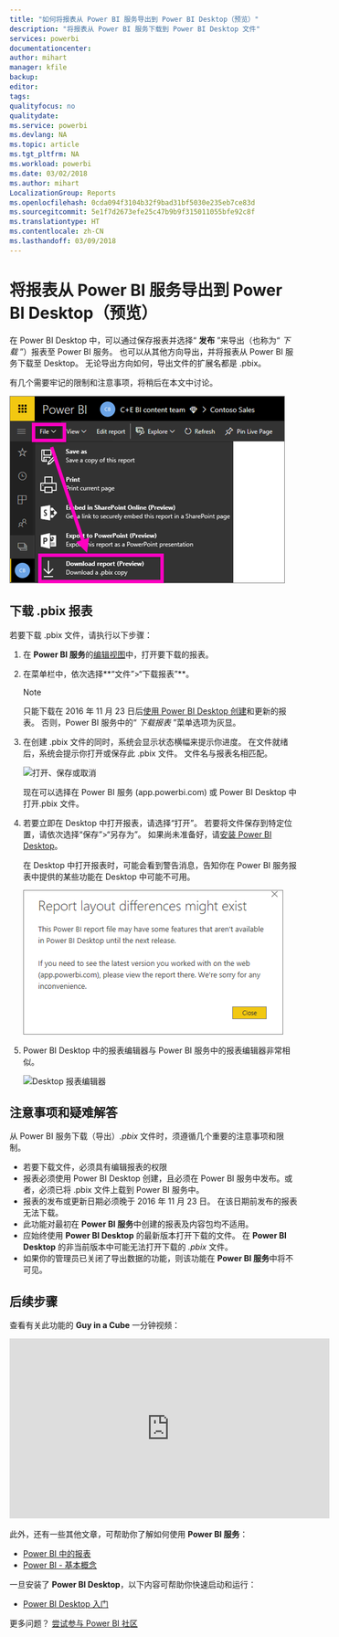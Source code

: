 ```yaml
---
title: "如何将报表从 Power BI 服务导出到 Power BI Desktop（预览）"
description: "将报表从 Power BI 服务下载到 Power BI Desktop 文件"
services: powerbi
documentationcenter: 
author: mihart
manager: kfile
backup: 
editor: 
tags: 
qualityfocus: no
qualitydate: 
ms.service: powerbi
ms.devlang: NA
ms.topic: article
ms.tgt_pltfrm: NA
ms.workload: powerbi
ms.date: 03/02/2018
ms.author: mihart
LocalizationGroup: Reports
ms.openlocfilehash: 0cda094f3104b32f9bad31bf5030e235eb7ce83d
ms.sourcegitcommit: 5e1f7d2673efe25c47b9b9f315011055bfe92c8f
ms.translationtype: HT
ms.contentlocale: zh-CN
ms.lasthandoff: 03/09/2018
---
```

# <a name="export-a-report-from-power-bi-service-to-desktop-preview"></a>将报表从 Power BI 服务导出到 Power BI Desktop（预览）
在 Power BI Desktop 中，可以通过保存报表并选择“ **发布** ”来导出（也称为“ *下载* ”）报表至 Power BI 服务。 也可以从其他方向导出，并将报表从 Power BI 服务下载至 Desktop。 无论导出方向如何，导出文件的扩展名都是 .pbix。

有几个需要牢记的限制和注意事项，将稍后在本文中讨论。

![文件下拉列表](media/service-export-to-pbix/power-bi-file-export.png)

## <a name="download-the-report-as-a-pbix"></a>下载 .pbix 报表
若要下载 .pbix 文件，请执行以下步骤：

1. 在 **Power BI 服务**的[编辑视图](service-reading-view-and-editing-view.md)中，打开要下载的报表。
2. 在菜单栏中，依次选择**“文件”>“下载报表”**。
   
   > [!NOTE]
   > 只能下载在 2016 年 11 月 23 日后[使用 Power BI Desktop 创建](guided-learning/publishingandsharing.yml#step-2)和更新的报表。 否则，Power BI 服务中的“ *下载报表* ”菜单选项为灰显。
   > 
   > 
3. 在创建 .pbix 文件的同时，系统会显示状态横幅来提示你进度。 在文件就绪后，系统会提示你打开或保存此 .pbix 文件。 文件名与报表名相匹配。
   
    ![打开、保存或取消](media/service-export-to-pbix/power-bi-save-pbix.png)
   
    现在可以选择在 Power BI 服务 (app.powerbi.com) 或 Power BI Desktop 中打开.pbix 文件。     
4. 若要立即在 Desktop 中打开报表，请选择“打开”。 若要将文件保存到特定位置，请依次选择“保存”>“另存为”。 如果尚未准备好，请[安装 Power BI Desktop](desktop-get-the-desktop.md)。
   
    在 Desktop 中打开报表时，可能会看到警告消息，告知你在 Power BI 服务报表中提供的某些功能在 Desktop 中可能不可用。
   
    ![警告对话框](media/service-export-to-pbix/power-bi-export-to-pbix_2.png)

5. Power BI Desktop 中的报表编辑器与 Power BI 服务中的报表编辑器非常相似。  
   
    ![Desktop 报表编辑器](media/service-export-to-pbix/power-bi-desktop.png)

## <a name="considerations-and-troubleshooting"></a>注意事项和疑难解答
从 Power BI 服务下载（导出）*.pbix* 文件时，须遵循几个重要的注意事项和限制。

* 若要下载文件，必须具有编辑报表的权限
* 报表必须使用 Power BI Desktop 创建，且必须在 Power BI 服务中发布。或者，必须已将 .pbix 文件上载到 Power BI 服务中。
* 报表的发布或更新日期必须晚于 2016 年 11 月 23 日。 在该日期前发布的报表无法下载。
* 此功能对最初在 **Power BI 服务**中创建的报表及内容包均不适用。
* 应始终使用 **Power BI Desktop** 的最新版本打开下载的文件。 在 **Power BI Desktop** 的非当前版本中可能无法打开下载的 *.pbix* 文件。
* 如果你的管理员已关闭了导出数据的功能，则该功能在 **Power BI 服务**中将不可见。

## <a name="next-steps"></a>后续步骤
查看有关此功能的 **Guy in a Cube** 一分钟视频：

<iframe width="560" height="315" src="https://www.youtube.com/embed/ymWqU5jiUl0" frameborder="0" allowfullscreen></iframe>

此外，还有一些其他文章，可帮助你了解如何使用 **Power BI 服务**：

* [Power BI 中的报表](service-reports.md)
* [Power BI - 基本概念](service-basic-concepts.md)

一旦安装了 **Power BI Desktop**，以下内容可帮助你快速启动和运行：

* [Power BI Desktop 入门](desktop-getting-started.md)

更多问题？ [尝试参与 Power BI 社区](http://community.powerbi.com/)   


